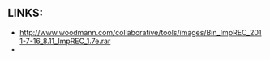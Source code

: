 
## LINKS:
* <http://www.woodmann.com/collaborative/tools/images/Bin_ImpREC_2011-7-16_8.11_ImpREC_1.7e.rar>
* 

